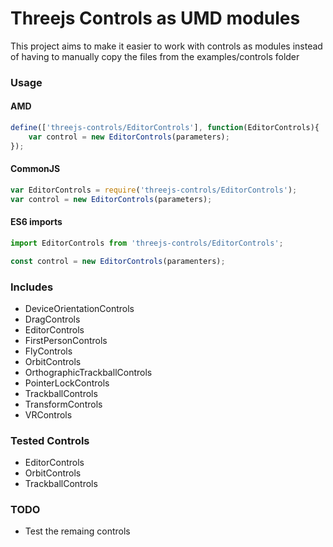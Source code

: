# Threejs Controls as UMD modules

This project aims to make it easier to work with controls as modules instead of having to manually copy the files from the examples/controls folder

### Usage


#### AMD

```js
define(['threejs-controls/EditorControls'], function(EditorControls){
    var control = new EditorControls(parameters);
});

```

#### CommonJS

```js
var EditorControls = require('threejs-controls/EditorControls');
var control = new EditorControls(parameters);

```

#### ES6 imports

```js
import EditorControls from 'threejs-controls/EditorControls';

const control = new EditorControls(paramenters);

```


### Includes

* DeviceOrientationControls
* DragControls
* EditorControls
* FirstPersonControls
* FlyControls
* OrbitControls
* OrthographicTrackballControls
* PointerLockControls
* TrackballControls
* TransformControls
* VRControls

### Tested Controls

* EditorControls
* OrbitControls
* TrackballControls

### TODO

* Test the remaing controls
